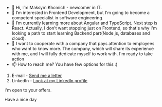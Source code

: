- 👋 Hi, I’m Maksym Khomich - newcomer in IT.
- 👀 I’m interested in Frontend Development, but I'm going to become a competent specialist in software engineering.
- 🌱 I’m currently learning more about Angular and TypeScript. Next step is React. Actually, I don't want stopping just on Frontend, so that's why I'm looking a path to start learning Backend part(Node.js, databases and cloud).
- 💞️ I want to cooperate with a company that pays attention to employees who want to know more. The company, which will share its experience with me, and I will fully dedicate myself  to work with. I'm ready to take action
- 📫 How to reach me? You have few options for this :)
1) E-mail - [Send me a letter](maksym.khomich@gmail.com)
2) LinkedIn - [Look at my LinkedIn profile](https://www.linkedin.com/in/maksym-k-a44307247)

I'm open to your offers. 

Have a nice day
